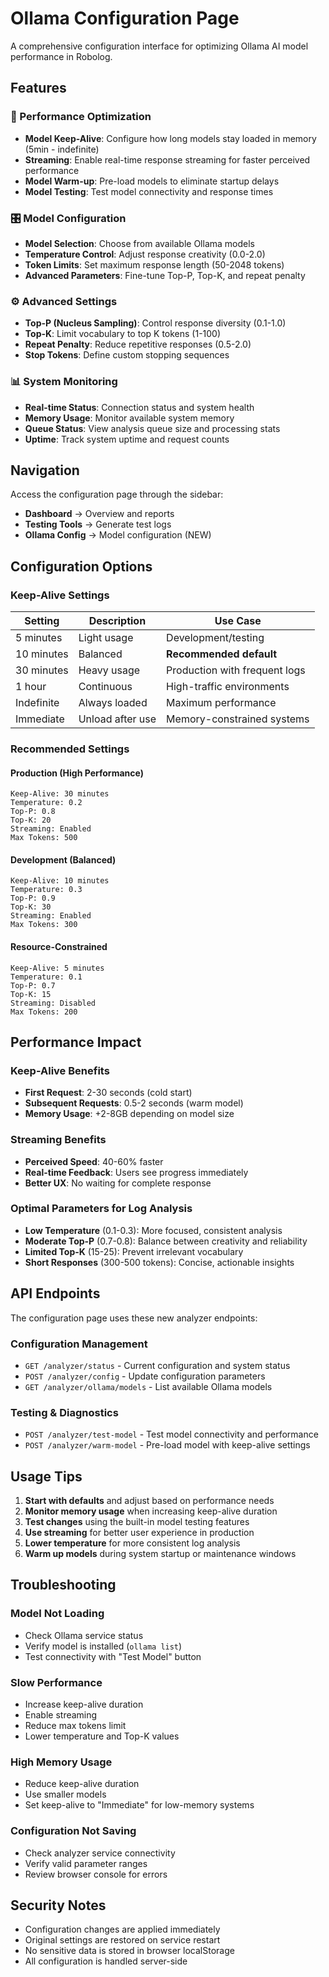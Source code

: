 # Ollama Configuration Page

A comprehensive configuration interface for optimizing Ollama AI model performance in Robolog.

## Features

### 🚀 Performance Optimization
- **Model Keep-Alive**: Configure how long models stay loaded in memory (5min - indefinite)
- **Streaming**: Enable real-time response streaming for faster perceived performance
- **Model Warm-up**: Pre-load models to eliminate startup delays
- **Model Testing**: Test model connectivity and response times

### 🎛️ Model Configuration
- **Model Selection**: Choose from available Ollama models
- **Temperature Control**: Adjust response creativity (0.0-2.0)
- **Token Limits**: Set maximum response length (50-2048 tokens)
- **Advanced Parameters**: Fine-tune Top-P, Top-K, and repeat penalty

### ⚙️ Advanced Settings
- **Top-P (Nucleus Sampling)**: Control response diversity (0.1-1.0)
- **Top-K**: Limit vocabulary to top K tokens (1-100)
- **Repeat Penalty**: Reduce repetitive responses (0.5-2.0)
- **Stop Tokens**: Define custom stopping sequences

### 📊 System Monitoring
- **Real-time Status**: Connection status and system health
- **Memory Usage**: Monitor available system memory
- **Queue Status**: View analysis queue size and processing stats
- **Uptime**: Track system uptime and request counts

## Navigation

Access the configuration page through the sidebar:
- **Dashboard** → Overview and reports
- **Testing Tools** → Generate test logs
- **Ollama Config** → Model configuration (NEW)

## Configuration Options

### Keep-Alive Settings
| Setting | Description | Use Case |
|---------|-------------|----------|
| 5 minutes | Light usage | Development/testing |
| 10 minutes | Balanced | **Recommended default** |
| 30 minutes | Heavy usage | Production with frequent logs |
| 1 hour | Continuous | High-traffic environments |
| Indefinite | Always loaded | Maximum performance |
| Immediate | Unload after use | Memory-constrained systems |

### Recommended Settings

#### **Production (High Performance)**
```
Keep-Alive: 30 minutes
Temperature: 0.2
Top-P: 0.8
Top-K: 20
Streaming: Enabled
Max Tokens: 500
```

#### **Development (Balanced)**
```
Keep-Alive: 10 minutes
Temperature: 0.3
Top-P: 0.9
Top-K: 30
Streaming: Enabled
Max Tokens: 300
```

#### **Resource-Constrained**
```
Keep-Alive: 5 minutes
Temperature: 0.1
Top-P: 0.7
Top-K: 15
Streaming: Disabled
Max Tokens: 200
```

## Performance Impact

### Keep-Alive Benefits
- **First Request**: 2-30 seconds (cold start)
- **Subsequent Requests**: 0.5-2 seconds (warm model)
- **Memory Usage**: +2-8GB depending on model size

### Streaming Benefits
- **Perceived Speed**: 40-60% faster
- **Real-time Feedback**: Users see progress immediately
- **Better UX**: No waiting for complete response

### Optimal Parameters for Log Analysis
- **Low Temperature** (0.1-0.3): More focused, consistent analysis
- **Moderate Top-P** (0.7-0.8): Balance between creativity and reliability
- **Limited Top-K** (15-25): Prevent irrelevant vocabulary
- **Short Responses** (300-500 tokens): Concise, actionable insights

## API Endpoints

The configuration page uses these new analyzer endpoints:

### Configuration Management
- `GET /analyzer/status` - Current configuration and system status
- `POST /analyzer/config` - Update configuration parameters
- `GET /analyzer/ollama/models` - List available Ollama models

### Testing & Diagnostics
- `POST /analyzer/test-model` - Test model connectivity and performance
- `POST /analyzer/warm-model` - Pre-load model with keep-alive settings

## Usage Tips

1. **Start with defaults** and adjust based on performance needs
2. **Monitor memory usage** when increasing keep-alive duration
3. **Test changes** using the built-in model testing features
4. **Use streaming** for better user experience in production
5. **Lower temperature** for more consistent log analysis
6. **Warm up models** during system startup or maintenance windows

## Troubleshooting

### Model Not Loading
- Check Ollama service status
- Verify model is installed (`ollama list`)
- Test connectivity with "Test Model" button

### Slow Performance
- Increase keep-alive duration
- Enable streaming
- Reduce max tokens limit
- Lower temperature and Top-K values

### High Memory Usage
- Reduce keep-alive duration
- Use smaller models
- Set keep-alive to "Immediate" for low-memory systems

### Configuration Not Saving
- Check analyzer service connectivity
- Verify valid parameter ranges
- Review browser console for errors

## Security Notes

- Configuration changes are applied immediately
- Original settings are restored on service restart
- No sensitive data is stored in browser localStorage
- All configuration is handled server-side
